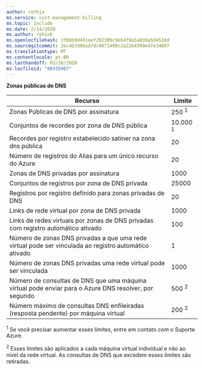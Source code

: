 ```yaml
---
author: rothja
ms.service: cost-management-billing
ms.topic: include
ms.date: 2/14/2020
ms.author: rohink
ms.openlocfilehash: 3fbbb9d491eef202309c9e64f9a5a839a5d4516d
ms.sourcegitcommit: 2ec4b3d0bad7dc0071400c2a2264399e4fe34897
ms.translationtype: MT
ms.contentlocale: pt-BR
ms.lasthandoff: 03/28/2020
ms.locfileid: "80335067"
---
```

**Zonas públicas de DNS**

| Recurso | Limite |
| --- | --- |
| Zonas Públicas de DNS por assinatura |250 <sup>1</sup> |
| Conjuntos de recordes por zona de DNS pública |10.000 <sup>1</sup> |
| Recordes por registro estabelecido satiner na zona dns pública |20 |
| Número de registros do Alias para um único recurso do Azure |20|
| Zonas de DNS privadas por assinatura |1000|
| Conjuntos de registros por zona de DNS privada |25000|
| Registros por registro definido para zonas privadas de DNS |20|
| Links de rede virtual por zona de DNS privada |1000|
| Links de redes virtuais por zonas de DNS privadas com registro automático ativado |100|
| Número de zonas DNS privadas a que uma rede virtual pode ser vinculada ao registro automático ativado |1|
| Número de zonas DNS privadas uma rede virtual pode ser vinculada |1000|
| Número de consultas de DNS que uma máquina virtual pode enviar para o Azure DNS resolver, por segundo |500 <sup>2</sup> |
| Número máximo de consultas DNS enfileiradas (resposta pendente) por máquina virtual |200 <sup>2</sup> |

<sup>1</sup> Se você precisar aumentar esses limites, entre em contato com o Suporte Azure.

<sup>2</sup> Esses limites são aplicados a cada máquina virtual individual e não ao nível da rede virtual. As consultas de DNS que excedem esses limites são retiradas.